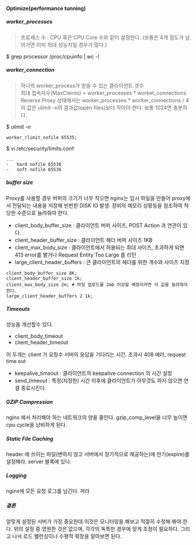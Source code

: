 #### Optimize(performance tunning)

##### worker_processes
> 프로세스 수  : CPU 혹은 CPU Core 수와 같이 설정한다. (보통은 4개 정도가 넘어가면 이미 최대 성능치일 경우가 많다.)  

$ grep processor /proc/cpuinfo | wc -l

##### worker_connection
> 하나의 worker_process가 받을 수 있는 클라이언트 갯수  
최대 접속자수(MaxClients) = worker_processes * worket_connections  
Reverse Proxy 상태에서는 worker_processes * worker_connections / 4 이 값은 ulimit -n의 결과값(open files)보다 작아야 한다. 보통 1024면 충분하다. 

$ ulimit -n
```
worker_rlimit_nofile 65535;
```

$ vi /etc/security/limits.conf  
```
...  
-   hard nofile 65536
-   soft nofile 65536
```

##### buffer size
Proxy를 사용할 경우 버퍼의 크기가 너무 작으면 nginx는 임시 파일을 만들어 proxy에서 전달되는 내용을 저장해 빈번한 DISK IO 발생. 장비의 메모리 상황등을 참조하여 적당한 수준으로 늘려줘야 한다.

- client_body_buffer_size : 클라이언트 버퍼 사이즈, POST Action 과 연관이 있다.
- client_header_buffer_size : 클라이언트 헤더 버퍼 사이즈 1KB
- client_max_body_size : 클라이언트에서 허용되는 최대 사이즈, 초과하게 되면 413 error를 뱉거나 Request Entity Too Large 를 리턴
- large_client_header_buffers : 큰 클라이언트의 헤더를 위한 개수와 사이즈 지정
```
client_body_buffer_size 8K;  
client_header_buffer_size 1k;  
client_max_body_size 2m; # 파일 업로드를 2mb 이상할 예정이라면 이 값을 늘려줘야 한다.  
large_client_header_buffers 2 1k;
```

##### Timeouts  
성능을 개선할수 있다.
- client_body_timeout
- client_header_timeout

이 두개는 client 가 요청수 서버의 응답을 기다리는 시간. 초과시 408 에러, request time out
- keepalive_timeout : 클라이언트의 keepalive connection 의 시간 설정
- send_timeout : 특정(지정한) 시간 이후에 클라이언트가 아무것도 하지 않으면 연결 종료시킨다.

##### GZIP Compression  
nginx 에서 처리해야 하는 네트워크의 양을 줄인다. gzip_comp_level을 너무 높이면 cpu cycle을 낭비하게 된다.

##### Static File Caching  
header 에 쓰이는 파일(변하지 않고 서버에서 정기적으로 제공하는)에 만기(expire)를 설정해라. server 블록에 있다.

##### Logging  
nginx에 모든 요청 로그를 남긴다. 꺼라

##### 결론  
알맞게 설정된 서버가 가장 중요한데 이것은 모니터링을 해보고 적절히 수정해 봐야 한다. 위의 설정 중 영원한 것은 없으며, 각각의 독특한 경우에 맞게 조정이 필요하다. 그리고 나서 로드 밸런싱이나 수평적 확장을 알아보면 된다.
